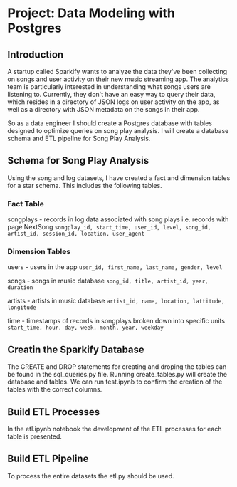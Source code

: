# Project: Data Modeling with Postgres

## Introduction
A startup called Sparkify wants to analyze the data they've been collecting on songs and user activity on their new music streaming app. The analytics team is particularly interested in understanding what songs users are listening to. Currently, they don't have an easy way to query their data, which resides in a directory of JSON logs on user activity on the app, as well as a directory with JSON metadata on the songs in their app.

So as a data engineer I should create a Postgres database with tables designed to optimize queries on song play analysis. I will create a database schema and ETL pipeline for Song Play Analysis. 


## Schema for Song Play Analysis
Using the song and log datasets, I have created a fact and dimension tables for a star schema. This includes the following tables.

### Fact Table
songplays - records in log data associated with song plays i.e. records with page NextSong
`songplay_id, start_time, user_id, level, song_id, artist_id, session_id, location, user_agent`


### Dimension Tables
users - users in the app
`user_id, first_name, last_name, gender, level`

songs - songs in music database
`song_id, title, artist_id, year, duration`

artists - artists in music database
`artist_id, name, location, lattitude, longitude`

time - timestamps of records in songplays broken down into specific units
`start_time, hour, day, week, month, year, weekday`



## Creatin the Sparkify Database
The CREATE and DROP statements for creating and droping the tables can be found in the sql_queries.py file. Running create_tables.py will create the database and tables. We can run test.ipynb to confirm the creation of the tables with the correct columns. 

## Build ETL Processes
In the etl.ipynb notebook the development of the ETL processes for each table is presented. 

## Build ETL Pipeline
To process the entire datasets the etl.py should be used. 

